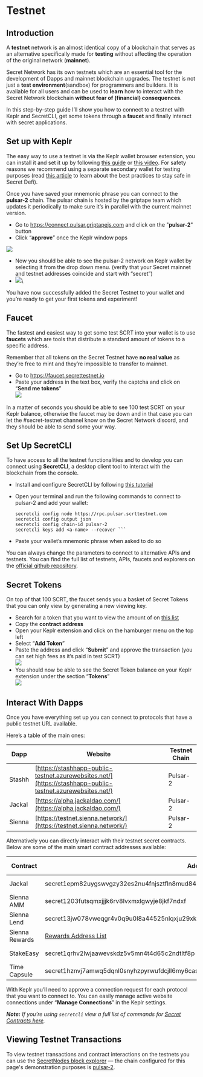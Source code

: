 # Testnet

## **Introduction**

A **testnet** network is an almost identical copy of a blockchain that serves as an alternative specifically made for **testing** without affecting the operation of the original network (**mainnet**).

Secret Network has its own testnets which are an essential tool for the development of Dapps and mainnet blockchain upgrades. The testnet is not just a **test environment**(sandbox) for programmers and builders. It is available for all users and can be used to **learn** how to interact with the Secret Network blockchain **without fear of (financial) consequences**.

In this step-by-step guide I’ll show you how to connect to a testnet with Keplr and SecretCLI, get some tokens through a **faucet** and finally interact with secret applications.

## **Set up with Keplr**

The easy way to use a testnet is via the Keplr wallet browser extension, you can install it and set it up by following [this guide](https://keplr.crunch.help/getting-started/installing-keplr-wallet) or [this video](https://www.youtube.com/watch?v=HgFWNJdD7-U\&list=PLxrw7YCKLEXvPNUJ1SFoHQUUQa4\_Uwwdg\&index=3). For safety reasons we recommend using a separate secondary wallet for testing purposes (read [this article](https://medium.com/@secretnetwork/how-to-avoid-scams-and-stay-safe-in-defi-b7309e123a7b) to learn about the best practices to stay safe in Secret Defi).

Once you have saved your mnemonic phrase you can connect to the **pulsar-2** chain. The pulsar chain is hosted by the griptape team which updates it periodically to make sure it’s in parallel with the current mainnet version.

* Go to https://connect.pulsar.griptapejs.com and click on the "**pulsar-2**" button
* Click “**approve**” once the Keplr window pops

![](<../.gitbook/assets/testnetguide\_1 (1) (1) (1) (1).png>)

* Now you should be able to see the pulsar-2 network on Keplr wallet by selecting it from the drop down menu. (verify that your Secret mainnet and testnet addresses coincide and start with “secret”)
* ![](../.gitbook/assets/testnetguide\_2.png)\\

You have now successfully added the Secret Testnet to your wallet and you’re ready to get your first tokens and experiment!

## Faucet

The fastest and easiest way to get some test SCRT into your wallet is to use **faucets** which are tools that distribute a standard amount of tokens to a specific address.

Remember that all tokens on the Secret Testnet have **no real value** as they’re free to mint and they’re impossible to transfer to mainnet.

* Go to https://faucet.secrettestnet.io
* Paste your address in the text box, verify the captcha and click on “**Send me tokens**”\
  ![](<../.gitbook/assets/testnetguide\_3 (1).png>)

In a matter of seconds you should be able to see 100 test SCRT on your Keplr balance, otherwise the faucet may be down and in that case you can let the #secret-testnet channel know on the Secret Network discord, and they should be able to send some your way.

## **Set Up SecretCLI**

To have access to all the testnet functionalities and to develop you can connect using **SecretCLI**, a desktop client tool to interact with the blockchain from the console.

* Install and configure SecretCLI by following [this tutorial](https://docs.scrt.network/)
*   Open your terminal and run the following commands to connect to pulsar-2 and add your wallet:

    ````
    secretcli config node https://rpc.pulsar.scrttestnet.com
    secretcli config output json
    secretcli config chain-id pulsar-2
    secretcli keys add <a-name> --recover ```
    ````
* Paste your wallet’s mnemonic phrase when asked to do so

You can always change the parameters to connect to alternative APIs and testnets. You can find the full list of testnets, APIs, faucets and explorers on the [official github repository](https://github.com/scrtlabs/testnet).

## **Secret Tokens**

On top of that 100 SCRT, the faucet sends you a basket of Secret Tokens that you can only view by generating a new viewing key.

* Search for a token that you want to view the amount of on [this list](https://docs.griptapejs.com/hackathon/glossary#tokens)
* Copy the **contract address**
* Open your Keplr extension and click on the hamburger menu on the top left
* Select “**Add Token**”
* Paste the address and click “**Submit**” and approve the transaction (you can set high fees as it’s paid in test SCRT)\
  ![](<../.gitbook/assets/testnetguide\_4 (1).png>)
* You should now be able to see the Secret Token balance on your Keplr extension under the section “**Tokens**”\
  ![](<../.gitbook/assets/testnetguide\_5 (1).png>)

## **Interact With Dapps**

Once you have everything set up you can connect to protocols that have a public testnet URL available.

Here’s a table of the main ones:

| Dapp   | Website                                                                                                    | Testnet Chain |
| ------ | ---------------------------------------------------------------------------------------------------------- | ------------- |
| Stashh | [https://stashhapp-public-testnet.azurewebsites.net/](https://stashhapp-public-testnet.azurewebsites.net/) | Pulsar-2      |
| Jackal | [https://alpha.jackaldao.com/](https://alpha.jackaldao.com/)                                               | Pulsar-2      |
| Sienna | [https://testnet.sienna.network/](https://testnet.sienna.network/)                                         | Pulsar-2      |

Alternatively you can directly interact with their testnet secret contracts. Below are some of the main smart contract addresses available:

| Contract       | Address                                                                                    | Testnet Chain |
| -------------- | ------------------------------------------------------------------------------------------ | :-----------: |
| Jackal         | secret1epm82uygswvgzy32es2nu4fnjsztfln8mud84ksecret1epm82uygswvgzy32es2nu4fnjsztfln8mud84k |    Pulsar-2   |
| Sienna AMM     | secret1203futsqmxjjjk6rv8lvxmxlgwyje8jkf7ndxf                                              |    Pulsar-2   |
| Sienna Lend    | secret13jw078vweqgr4v0q9u0l8a44525nlqxju29xkq                                              |    Pulsar-2   |
| Sienna Rewards | [Rewards Address List](https://ethereumbridgebackendtestnet.azurewebsites.net/rewards)     |    Pulsar-2   |
| StakeEasy      | secret1qrhv2lwjaawevskdz5v5mn4t4d65c2ndtltf8p                                              |    Pulsar-2   |
| Time Capsule   | secret1hznvj7amwq5dqnl0snyhzpyrwufdcjll6my6casecret1hznvj7amwq5dqnl0snyhzpyrwufdcjll6my6ca |    Pulsar-2   |

With Keplr you’ll need to approve a connection request for each protocol that you want to connect to. You can easily manage active website connections under “**Manage Connections**” in the Keplr settings.

_**Note:** If you’re using `secretcli` view a full list of commands for_ [_Secret Contracts here_](secret-cli/secret-contracts.md)_._

## Viewing Testnet Transactions

To view testnet transactions and contract interactions on the testnets you can use the [SecretNodes block explorer](https://secretnodes.com/chains) — the chain configured for this page's demonstration purposes is [pulsar-2](https://secretnodes.com/secret/chains/pulsar-2).
